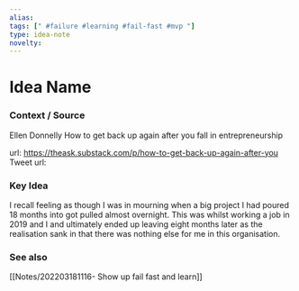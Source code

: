 ```yaml
---
alias: 
tags: [" #failure #learning #fail-fast #mvp "]
type: idea-note
novelty: 
---
```

# Idea Name

### Context / Source
Ellen Donnelly
How to get back up again after you fall in entrepreneurship

url: https://theask.substack.com/p/how-to-get-back-up-again-after-you
Tweet url: 

### Key Idea

I recall feeling as though I was in mourning when a big project I had poured 18 months into got pulled almost overnight. This was whilst working a job in 2019 and I and ultimately ended up leaving eight months later as the realisation sank in that there was nothing else for me in this organisation.

### See also
[[Notes/202203181116- Show up fail fast and learn]]